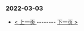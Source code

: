 ### 2022-03-03 
 

- [ < 上一页 ](https://github.com/able8/weibo-hot-record/blob/master/2022-03-02.md) -------- [ 下一页 > ](https://github.com/able8/weibo-hot-record/blob/master/2022-03-04.md)